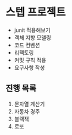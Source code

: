 # 스텝 프로젝트

- junit 적용해보기
- 객체 지향 모델링
- 코드 컨벤션
- 리펙토링
- 커밋 규칙 적용
- 요구사항 작성

## 진행 목록

1. 문자열 계산기
2. 자동차 경주
3. 블랙잭
4. 로또